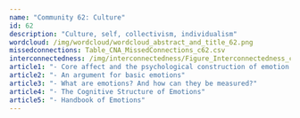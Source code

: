 ```yaml
---
name: "Community 62: Culture"
id: 62
description: "Culture, self, collectivism, individualism"
wordcloud: /img/wordcloud/wordcloud_abstract_and_title_62.png
missedconnections: Table_CNA_MissedConnections_c62.csv
interconnectedness: /img/interconnectedness/Figure_Interconnectedness_c62.png
article1: "- Core affect and the psychological construction of emotion."
article2: "- An argument for basic emotions"
article3: "- What are emotions? And how can they be measured?"
article4: "- The Cognitive Structure of Emotions"
article5: "- Handbook of Emotions"
---
```

